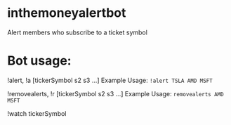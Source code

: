# inthemoneyalertbot
Alert members who subscribe to a ticket symbol

# Bot usage:
!alert, !a [tickerSymbol s2 s3 ...] Example Usage: `!alert TSLA AMD MSFT`

!removealerts, !r [tickerSymbol s2 s3 ...] Example Usage: `removealerts AMD MSFT`

!watch tickerSymbol
